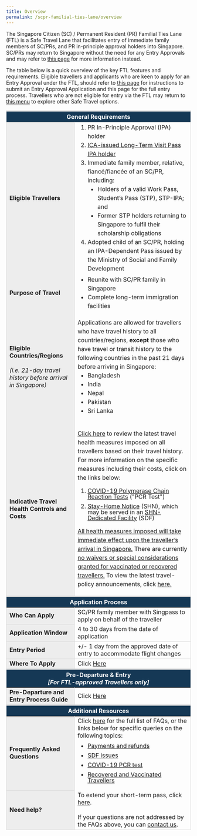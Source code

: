 ```yaml
---
title: Overview
permalink: /scpr-familial-ties-lane/overview
---
```

The Singapore Citizen (SC) / Permanent Resident (PR) Familial Ties Lane (FTL) is a Safe Travel Lane that facilitates entry of immediate family members of SC/PRs, and PR in-principle approval holders into Singapore. SC/PRs may return to Singapore without the need for any Entry Approvals and may refer to [this page](/sc-pr/requirements-and-process) for more information instead.

The table below is a quick overview of the key FTL features and requirements. Eligible travellers and applicants who are keen to apply for an Entry Approval under the FTL, should refer to [this page](/scpr-familial-ties-lane/requirements-and-process) for instructions to submit an Entry Approval Application and this page for the full entry process. Travellers who are not eligible for entry via the FTL may return to <a href="/arriving/overview">this menu</a> to explore other Safe Travel options.


<table>
<thead>
<tr>
<th colspan="2" style="font-size:16px; border-top:3px solid #D8D8D8; border-left:1px solid #D8D8D8; border-right:1px solid #D8D8D8; background-color:#153855; color:white;text-align:center;"><b>General Requirements</b></th>
</tr>
</thead>
<tbody>
   <tr>
    <td style="font-size:16px;border-left:1px solid #D8D8D8; border-right:1px solid #D8D8D8; background-color:#EDEDED;"><b>Eligible Travellers</b></td>
		 <td style="font-size:16px;border-right:1px solid #D8D8D8;"><ol style="margin-top:0px; margin-bottom:0px; font-size:16px; ">
			 <li style="font-size:16px;margin-top:0px; margin-bottom:0px; line-height:1.5;">PR In-Principle Approval (IPA) holder</li>
			  <li style="font-size:16px; margin-top:0px; margin-bottom:0px; line-height:1.5;"><a href="https://www.ica.gov.sg/reside/LTVP/apply">ICA-issued Long-Term Visit Pass IPA holder</a></li>
			  <li style="font-size:16px; margin-top:0px; margin-bottom:0px; line-height:1.5;">Immediate family member, relative, fiancé/fiancée of an SC/PR, including:
			 <ol style="margin-top:0px; margin-bottom:0px; font-size:16px; list-style-type:disc;">
				 <li style="font-size:16px;margin-top:0px; margin-bottom:0px; line-height:1.5;">Holders of a valid Work Pass, Student’s Pass (STP), STP-IPA; and </li>
				 	 <li style="font-size:16px;margin-top:0px; margin-bottom:0px; line-height:1.5;">Former STP holders returning to Singapore to fulfil their scholarship obligations</li>
					</ol>
			 </li>
			  <li style="font-size:16px;margin-top:0px; margin-bottom:0px; line-height:1.5;">Adopted child of an SC/PR, holding an IPA-Dependent Pass issued by the Ministry of Social and Family Development</li>
			 </ol>
			 </td>
	</tr>
   <tr>
    <td style="font-size:16px; border-left:1px solid #D8D8D8; border-right:1px solid #D8D8D8; background-color:#EDEDED;"><b>Purpose of Travel</b></td>
    <td style="font-size:16px; border-right:1px solid #D8D8D8;">
		  <ol style="margin-top:0px; margin-bottom:0px; font-size:16px; list-style-type:disc;">
				 <li style="font-size:16px;margin-top:0px; margin-bottom:0px; line-height:1.5;">Reunite with SC/PR family in Singapore </li>
				 	 <li style="font-size:16px;margin-top:0px; margin-bottom:0px; line-height:1.5;">Complete long-term immigration facilities</li>
					</ol>
		 </td>
 </tr>
   <tr>
    <td style="font-size:16px;border-left:1px solid #D8D8D8; border-right:1px solid #D8D8D8; background-color:#EDEDED;"><b>Eligible Countries/Regions </b> <br/><br/><i>(i.e. 21-day travel history before arrival in Singapore)</i></td>
		 <td style="font-size:16px;border-right:1px solid #D8D8D8; ">
			 <p style="font-size:16px; margin-top:15px; margin-bottom:0px; line-height:1.5;">Applications are allowed for travellers who have travel history to all countries/regions, <b>except</b> those who have travel or transit history to the following countries in the past 21 days before arriving in Singapore:
			 <ol style="margin-top:0px; margin-bottom:0px; font-size:16px; list-style-type:disc;">
				 <li style="font-size:16px;margin-top:0px; margin-bottom:0px; line-height:1.5;">Bangladesh</li>
				 	 <li style="font-size:16px;margin-top:0px; margin-bottom:0px; line-height:1.5;">India</li>
			 		 	 <li style="font-size:16px;margin-top:0px; margin-bottom:0px; line-height:1.5;">Nepal</li>
			 		 	 <li style="font-size:16px;margin-top:0px; margin-bottom:0px; line-height:1.5;">Pakistan </li>
			 		 	 <li style="font-size:16px;margin-top:0px; margin-bottom:0px; line-height:1.5;">Sri Lanka</li>
					</ol>
			 </p>			 
		 </td>
 </tr>
   <tr>
    <td style="font-size:16px; border-left:1px solid #D8D8D8; border-right:1px solid #D8D8D8; background-color:#EDEDED;"><b>Indicative Travel Health Controls and Costs</b></td>
		 <td style="font-size:16px; border-right:1px solid #D8D8D8;">
	<p style="font-size:16px; line-height: 1.5;"><a href="/scpr-familial-ties-lane/shn-and-swab-summary">Click here</a> to review the latest travel health measures imposed on all travellers based on their travel history. For more information on the specific measures including their costs, click on the links below:</p>
<ol style="margin-top:0px; list-style-type: decimal;">
<li style="font-size:16px; margin-top:10px; margin-bottom:0px; line-height:1.0;"><a href="/health/covid19-tests/pcrtest">COVID-19 Polymerase Chain Reaction Tests</a> ("PCR Test")</li>
<li style="font-size:16px; margin-top:10px; margin-bottom:0px; line-height:1.0;"><a href="/health/shn/sdf">Stay-Home Notice</a> (SHN), which may be served in an <a href="/health/shn/sdf">SHN-Dedicated Facility</a> (SDF)</li>
</ol>
<!-- Update the hyperlink of summary table to the new page's -->
			 <p style="font-size:16px; line-height: 1.5;"><u>All health measures imposed will take immediate effect upon the traveller’s arrival in Singapore.</u> There are currently <u>no waivers or special considerations granted for vaccinated or recovered travellers.</u> To view the latest travel-policy announcements, click <a href="/news-and-media/press-releases/">here.</a> </p>
</td>
 </tr>
<thead>
<tr>
<th colspan="2" style="font-size:16px;border-top:3px solid #D8D8D8; border-left:1px solid #D8D8D8; border-right:1px solid #D8D8D8; background-color:#153855; color:white; text-align:center;"><b>Application Process</b></th>
</tr>
</thead>
<tr>
<td style="font-size:16px;border-left:1px solid #D8D8D8;border-bottom:1px solid #D8D8D8; border-right:1px solid #D8D8D8; background-color:#EDEDED;"><b>Who Can Apply</b></td>
<td  style="font-size:16px;border-right:1px solid #D8D8D8; vertical-align:middle;">SC/PR family member with Singpass to apply on behalf of the traveller
</td>
</tr>
<tr>
<td style="font-size:16px;border-left:1px solid #D8D8D8;border-bottom:1px solid #D8D8D8; border-right:1px solid #D8D8D8; background-color:#EDEDED;"><b>Application Window</b></td>
	<td style="font-size:16px;border-left:1px solid #D8D8D8;border-bottom:1px solid #D8D8D8; border-right:1px solid #D8D8D8;">4 to 30 days from the date of application</td>
</tr>
<tr>
<td style="font-size:16px;border-left:1px solid #D8D8D8;border-bottom:1px solid #D8D8D8; border-right:1px solid #D8D8D8; background-color:#EDEDED;"><b>Entry Period</b></td>
	<td style="font-size:16px;border-left:1px solid #D8D8D8;border-bottom:1px solid #D8D8D8; border-right:1px solid #D8D8D8; ">+/- 1 day from the approved date of entry to accommodate flight changes</td>
</tr>
<!-- <tr>
<td style="font-size:16px;border-left:1px solid #D8D8D8;border-bottom:1px solid #D8D8D8; border-right:1px solid #D8D8D8; background-color:#EDEDED;"><b>How To Apply</b></td>
	<td style="font-size:16px;border-left:1px solid #D8D8D8;border-bottom:1px solid #D8D8D8; border-right:1px solid #D8D8D8;">Click Here for application guide
</td>
</tr>
<tr>-->
<td style="font-size:16px;border-left:1px solid #D8D8D8;border-bottom:1px solid #D8D8D8; border-right:1px solid #D8D8D8;  background-color:#EDEDED;"><b>Where To Apply</b></td>
	<td style="font-size:16px;border-left:1px solid #D8D8D8;border-bottom:1px solid #D8D8D8; border-right:1px solid #D8D8D8; ">Click <a href="https://eservices.ica.gov.sg/STO/">Here</a>
</td>
</tr>
<thead>
<tr>
<th colspan="2" style="font-size:16px;border-top:3px solid #D8D8D8; border-left:1px solid #D8D8D8; border-right:1px solid #D8D8D8; background-color:#153855; color:white; text-align:center;"><b>Pre-Departure & Entry <br/> <i>[For FTL-approved Travellers only]</i></b></th>
</tr>
</thead>
<tr>
<td style="font-size:16px;border-left:1px solid #D8D8D8;border-bottom:1px solid #D8D8D8; border-right:1px solid #D8D8D8; background-color:#EDEDED;"><b>Pre-Departure and Entry Process Guide</b></td>
<td style="font-size:16px;border-right:1px solid #D8D8D8;">Click <a href="/scpr-familial-ties-lane/requirements-and-process">Here</a></td>
</tr>
<thead>
<tr>
<th colspan="2" style="font-size:16px;border-top:3px solid #D8D8D8; border-left:1px solid #D8D8D8; border-right:1px solid #D8D8D8; background-color:#153855; color:white; text-align:center;"><b>Additional Resources</b></th>
</tr>
</thead>
<tr>
<td style="font-size:16px;border-left:1px solid #D8D8D8;border-bottom:1px solid #D8D8D8; border-right:1px solid #D8D8D8; background-color:#EDEDED;"><b>Frequently Asked Questions</b></td>
<td style="font-size:16px;border-right:1px solid #D8D8D8;">Click <a href="/health/faq">here</a> for the full list of FAQs, or the links below for specific queries on the following topics:
<ul style="margin-top:0px; list-style-type: disc;">
<li style="font-size:16px; margin-top:10px; margin-bottom:0px; line-height:1.0;"><a href="/health/faq#payments">Payments and refunds</a></li>
<li style="font-size:16px; margin-top:10px; margin-bottom:0px; line-height:1.0;"><a href="/health/faq#shnsdf">SDF issues</a></li>
<li style="font-size:16px; margin-top:10px; margin-bottom:0px; line-height:1.0;"><a href="/health/faq#pcrtest">COVID-19 PCR test</a></li>
<li style="font-size:16px; margin-top:10px; margin-bottom:0px; line-height:1.0;"><a href="/health/faq#vaccinated">Recovered and Vaccinated Travellers</a></li>
</ul>
 </td>
</tr>
<tr>
<td style="font-size:16px;border-left:1px solid #D8D8D8;border-bottom:1px solid #D8D8D8; border-right:1px solid #D8D8D8; background-color:#EDEDED;"><b>Need help?</b></td>
<td style="font-size:16px;border-right:1px solid #D8D8D8; border-bottom:1px solid #D8D8D8;">To extend your short-term pass, click <a href="https://eservices.ica.gov.sg/esvclandingpage/extend">here</a>.<br/><br/>If your questions are not addressed by the FAQs above, you can <a href="https://go.gov.sg/sto-enquiry">contact us</a>.
 </td>
</tr>
</tbody>
</table>